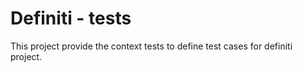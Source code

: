 # Definiti - tests

This project provide the context tests to define test cases for definiti project.